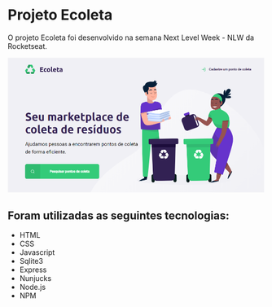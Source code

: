# Projeto Ecoleta
O projeto Ecoleta foi desenvolvido na semana Next Level Week - NLW da Rocketseat.

![Print da tela inicial](https://github.com/LSP-Lucas/Ecoleta/blob/master/public/assets/screenshot.png?raw=true)

## Foram utilizadas as seguintes tecnologias:
- HTML
- CSS
- Javascript
- Sqlite3
- Express
- Nunjucks
- Node.js
- NPM
